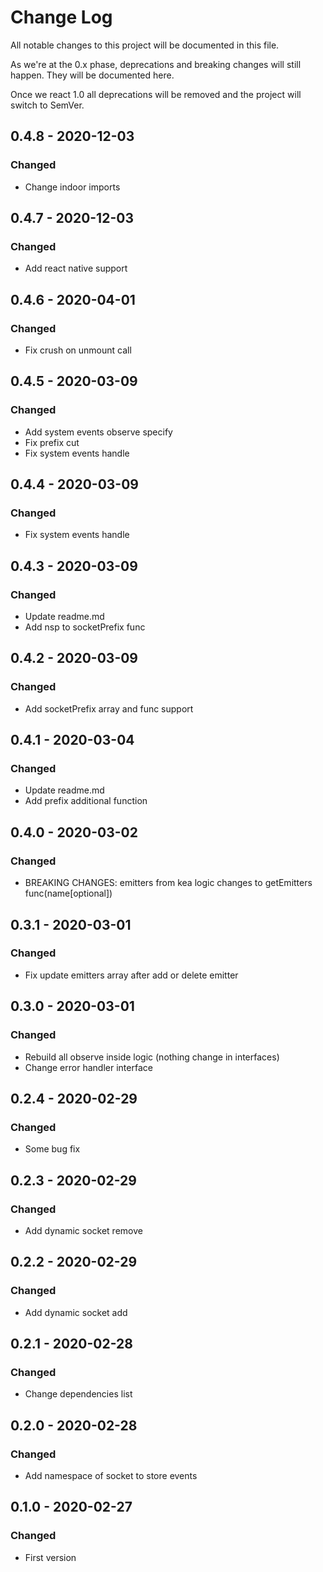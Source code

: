 # Change Log

All notable changes to this project will be documented in this file.

As we're at the 0.x phase, deprecations and breaking changes will still happen. They will be documented here.

Once we react 1.0 all deprecations will be removed and the project will switch to SemVer.

## 0.4.8 - 2020-12-03

### Changed

- Change indoor imports

## 0.4.7 - 2020-12-03

### Changed

- Add react native support

## 0.4.6 - 2020-04-01

### Changed

- Fix crush on unmount call

## 0.4.5 - 2020-03-09

### Changed

- Add system events observe specify
- Fix prefix cut
- Fix system events handle

## 0.4.4 - 2020-03-09

### Changed

- Fix system events handle

## 0.4.3 - 2020-03-09

### Changed

- Update readme.md
- Add nsp to socketPrefix func

## 0.4.2 - 2020-03-09

### Changed

- Add socketPrefix array and func support

## 0.4.1 - 2020-03-04

### Changed

- Update readme.md
- Add prefix additional function

## 0.4.0 - 2020-03-02

### Changed

- BREAKING CHANGES: emitters from kea logic changes to getEmitters func(name[optional])

## 0.3.1 - 2020-03-01

### Changed

- Fix update emitters array after add or delete emitter

## 0.3.0 - 2020-03-01

### Changed

- Rebuild all observe inside logic (nothing change in interfaces)
- Change error handler interface

## 0.2.4 - 2020-02-29

### Changed

- Some bug fix

## 0.2.3 - 2020-02-29

### Changed

- Add dynamic socket remove

## 0.2.2 - 2020-02-29

### Changed

- Add dynamic socket add

## 0.2.1 - 2020-02-28

### Changed

- Change dependencies list

## 0.2.0 - 2020-02-28

### Changed

- Add namespace of socket to store events

## 0.1.0 - 2020-02-27

### Changed

- First version

